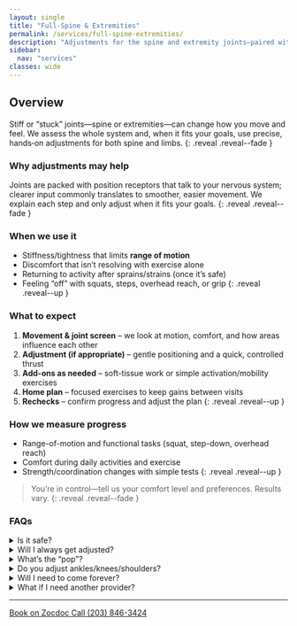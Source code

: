 ```yaml
---
layout: single
title: "Full-Spine & Extremities"
permalink: /services/full-spine-extremities/
description: "Adjustments for the spine and extremity joints—paired with simple exercise or soft-tissue work when helpful."
sidebar:
  nav: "services"
classes: wide
---
```


## Overview
Stiff or “stuck” joints—spine or extremities—can change how you move and feel. We assess the whole system and, when it fits your goals, use precise, hands‑on adjustments for both spine and limbs.
{: .reveal .reveal--fade }

### Why adjustments may help
Joints are packed with position receptors that talk to your nervous system; clearer input commonly translates to smoother, easier movement. We explain each step and only adjust when it fits your goals.
{: .reveal .reveal--fade }

### When we use it
- Stiffness/tightness that limits **range of motion**  
- Discomfort that isn’t resolving with exercise alone  
- Returning to activity after sprains/strains (once it’s safe)  
- Feeling “off” with squats, steps, overhead reach, or grip
{: .reveal .reveal--up }

### What to expect
1. **Movement & joint screen** – we look at motion, comfort, and how areas influence each other  
2. **Adjustment (if appropriate)** – gentle positioning and a quick, controlled thrust  
3. **Add-ons as needed** – soft-tissue work or simple activation/mobility exercises  
4. **Home plan** – focused exercises to keep gains between visits  
5. **Rechecks** – confirm progress and adjust the plan
{: .reveal .reveal--up }

### How we measure progress
- Range-of-motion and functional tasks (squat, step-down, overhead reach)  
- Comfort during daily activities and exercise  
- Strength/coordination changes with simple tests
{: .reveal .reveal--up }

> You’re in control—tell us your comfort level and preferences. Results vary.
{: .reveal .reveal--fade }

### FAQs

<div class="faq">
  <details class="reveal reveal--up">
    <summary>Is it safe?</summary>
    <div class="faq__content">
      Yes, adjustments are generally safe when used appropriately. We tailor each adjustment to your comfort and needs.
    </div>
  </details>

  <details class="reveal reveal--up">
    <summary>Will I always get adjusted?</summary>
    <div class="faq__content">
      No—we only adjust when it fits your goals. Some people prefer adjustments; others focus on exercise or soft‑tissue work.
    </div>
  </details>

  <details class="reveal reveal--up">
    <summary>What’s the “pop”?</summary>
    <div class="faq__content">
      The “pop” is a quick release of gas bubbles in the joint fluid, not bones cracking. It’s normal and often feels good, but not everyone experiences it.
    </div>
  </details>

  <details class="reveal reveal--up">
    <summary>Do you adjust ankles/knees/shoulders?</summary>
    <div class="faq__content">
      Yes—when appropriate. We adjust extremity joints as well as the spine.
    </div>
  </details>

  <details class="reveal reveal--up">
    <summary>Will I need to come forever?</summary>
    <div class="faq__content">
      No—our goal is to help you feel and move better. We build a plan that fits your life, and you can stop when you feel ready.
    </div>
  </details>

  <details class="reveal reveal--up">
    <summary>What if I need another provider?</summary>
    <div class="faq__content">
      We’ll coordinate with the right specialist if needed—PT, orthopedics, or others. Your result comes first.
    </div>
  </details>
</div>

---

<div class="contact-actions reveal reveal--up">
  <a href="https://www.zocdoc.com/practice/cranbury-chiropractic-center-43835" class="btn">
    <span class="btn-label">Book on Zocdoc</span>
  </a>
  <a href="tel:+12038463424" class="btn">
    <span class="btn-label">Call (203) 846-3424</span>
  </a>
</div>
